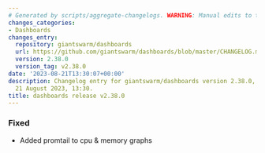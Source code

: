 ```yaml
---
# Generated by scripts/aggregate-changelogs. WARNING: Manual edits to this files will be overwritten.
changes_categories:
- Dashboards
changes_entry:
  repository: giantswarm/dashboards
  url: https://github.com/giantswarm/dashboards/blob/master/CHANGELOG.md#2380---2023-08-21
  version: 2.38.0
  version_tag: v2.38.0
date: '2023-08-21T13:30:07+00:00'
description: Changelog entry for giantswarm/dashboards version 2.38.0, published on
  21 August 2023, 13:30.
title: dashboards release v2.38.0
---
```


### Fixed
- Added promtail to cpu & memory graphs
